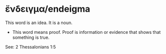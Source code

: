 # ἔνδειγμα/endeigma
This word is an idea. It is a noun.
* This word means proof. Proof is information or evidence that shows that something is true.

See: 2 Thessalonians 1:5
